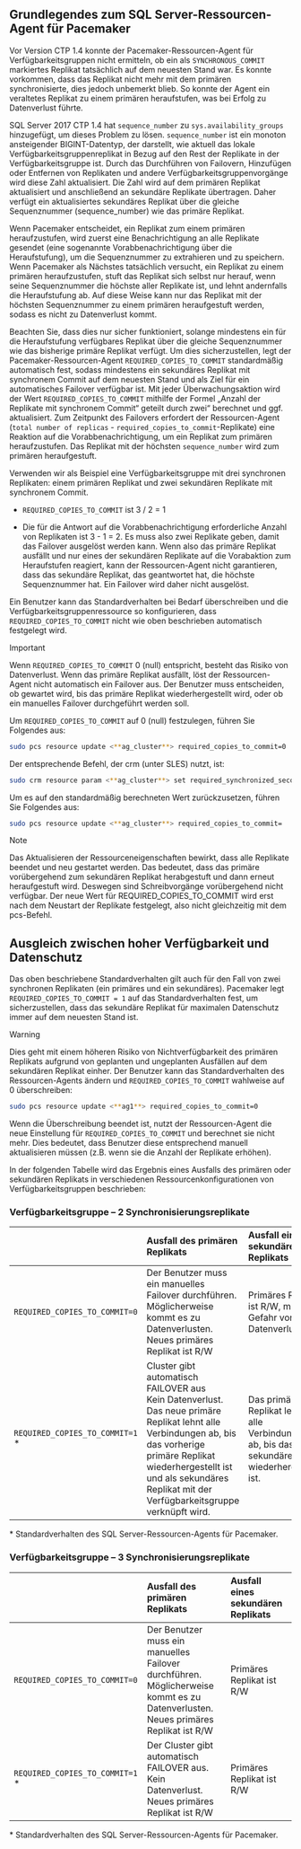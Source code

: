 ## <a name="pacemakerNotify"></a>Grundlegendes zum SQL Server-Ressourcen-Agent für Pacemaker

Vor Version CTP 1.4 konnte der Pacemaker-Ressourcen-Agent für Verfügbarkeitsgruppen nicht ermitteln, ob ein als `SYNCHRONOUS_COMMIT` markiertes Replikat tatsächlich auf dem neuesten Stand war. Es konnte vorkommen, dass das Replikat nicht mehr mit dem primären synchronisierte, dies jedoch unbemerkt blieb. So konnte der Agent ein veraltetes Replikat zu einem primären heraufstufen, was bei Erfolg zu Datenverlust führte. 

SQL Server 2017 CTP 1.4 hat `sequence_number` zu `sys.availability_groups` hinzugefügt, um dieses Problem zu lösen. `sequence_number` ist ein monoton ansteigender BIGINT-Datentyp, der darstellt, wie aktuell das lokale Verfügbarkeitsgruppenreplikat in Bezug auf den Rest der Replikate in der Verfügbarkeitsgruppe ist. Durch das Durchführen von Failovern, Hinzufügen oder Entfernen von Replikaten und andere Verfügbarkeitsgruppenvorgänge wird diese Zahl aktualisiert. Die Zahl wird auf dem primären Replikat aktualisiert und anschließend an sekundäre Replikate übertragen. Daher verfügt ein aktualisiertes sekundäres Replikat über die gleiche Sequenznummer (sequence_number) wie das primäre Replikat. 

Wenn Pacemaker entscheidet, ein Replikat zum einem primären heraufzustufen, wird zuerst eine Benachrichtigung an alle Replikate gesendet (eine sogenannte Vorabbenachrichtigung über die Heraufstufung), um die Sequenznummer zu extrahieren und zu speichern. Wenn Pacemaker als Nächstes tatsächlich versucht, ein Replikat zu einem primären heraufzustufen, stuft das Replikat sich selbst nur herauf, wenn seine Sequenznummer die höchste aller Replikate ist, und lehnt andernfalls die Heraufstufung ab. Auf diese Weise kann nur das Replikat mit der höchsten Sequenznummer zu einem primären heraufgestuft werden, sodass es nicht zu Datenverlust kommt. 

Beachten Sie, dass dies nur sicher funktioniert, solange mindestens ein für die Heraufstufung verfügbares Replikat über die gleiche Sequenznummer wie das bisherige primäre Replikat verfügt. Um dies sicherzustellen, legt der Pacemaker-Ressourcen-Agent `REQUIRED_COPIES_TO_COMMIT` standardmäßig automatisch fest, sodass mindestens ein sekundäres Replikat mit synchronem Commit auf dem neuesten Stand und als Ziel für ein automatisches Failover verfügbar ist. Mit jeder Überwachungsaktion wird der Wert `REQUIRED_COPIES_TO_COMMIT` mithilfe der Formel „Anzahl der Replikate mit synchronem Commit“ geteilt durch zwei“ berechnet und ggf. aktualisiert. Zum Zeitpunkt des Failovers erfordert der Ressourcen-Agent (`total number of replicas` - `required_copies_to_commit`-Replikate) eine Reaktion auf die Vorabbenachrichtigung, um ein Replikat zum primären heraufzustufen. Das Replikat mit der höchsten `sequence_number` wird zum primären heraufgestuft. 

Verwenden wir als Beispiel eine Verfügbarkeitsgruppe mit drei synchronen Replikaten: einem primären Replikat und zwei sekundären Replikate mit synchronem Commit.

- `REQUIRED_COPIES_TO_COMMIT`  ist 3 / 2 = 1

- Die für die Antwort auf die Vorabbenachrichtigung erforderliche Anzahl von Replikaten ist 3 - 1 = 2. Es muss also zwei Replikate geben, damit das Failover ausgelöst werden kann. Wenn also das primäre Replikat ausfällt und nur eines der sekundären Replikate auf die Vorabaktion zum Heraufstufen reagiert, kann der Ressourcen-Agent nicht garantieren, dass das sekundäre Replikat, das geantwortet hat, die höchste Sequenznummer hat. Ein Failover wird daher nicht ausgelöst.

Ein Benutzer kann das Standardverhalten bei Bedarf überschreiben und die Verfügbarkeitsgruppenressource so konfigurieren, dass `REQUIRED_COPIES_TO_COMMIT` nicht wie oben beschrieben automatisch festgelegt wird.

>[!IMPORTANT]
>Wenn `REQUIRED_COPIES_TO_COMMIT` 0 (null) entspricht, besteht das Risiko von Datenverlust. Wenn das primäre Replikat ausfällt, löst der Ressourcen-Agent nicht automatisch ein Failover aus. Der Benutzer muss entscheiden, ob gewartet wird, bis das primäre Replikat wiederhergestellt wird, oder ob ein manuelles Failover durchgeführt werden soll.

Um `REQUIRED_COPIES_TO_COMMIT` auf 0 (null) festzulegen, führen Sie Folgendes aus:

```bash
sudo pcs resource update <**ag_cluster**> required_copies_to_commit=0
```

Der entsprechende Befehl, der crm (unter SLES) nutzt, ist:

```bash
sudo crm resource param <**ag_cluster**> set required_synchronized_secondaries_to_commit 0
```

Um es auf den standardmäßig berechneten Wert zurückzusetzen, führen Sie Folgendes aus:

```bash
sudo pcs resource update <**ag_cluster**> required_copies_to_commit=
```

>[!NOTE]
>Das Aktualisieren der Ressourceneigenschaften bewirkt, dass alle Replikate beendet und neu gestartet werden. Das bedeutet, dass das primäre vorübergehend zum sekundären Replikat herabgestuft und dann erneut heraufgestuft wird. Deswegen sind Schreibvorgänge vorübergehend nicht verfügbar. Der neue Wert für REQUIRED_COPIES_TO_COMMIT wird erst nach dem Neustart der Replikate festgelegt, also nicht gleichzeitig mit dem pcs-Befehl.

## <a name="balancing-high-availability-and-data-protection"></a>Ausgleich zwischen hoher Verfügbarkeit und Datenschutz 

Das oben beschriebene Standardverhalten gilt auch für den Fall von zwei synchronen Replikaten (ein primäres und ein sekundäres). Pacemaker legt `REQUIRED_COPIES_TO_COMMIT = 1` auf das Standardverhalten fest, um sicherzustellen, dass das sekundäre Replikat für maximalen Datenschutz immer auf dem neuesten Stand ist.  

>[!WARNING]
>Dies geht mit einem höheren Risiko von Nichtverfügbarkeit des primären Replikats aufgrund von geplanten und ungeplanten Ausfällen auf dem sekundären Replikat einher. Der Benutzer kann das Standardverhalten des Ressourcen-Agents ändern und `REQUIRED_COPIES_TO_COMMIT` wahlweise auf 0 überschreiben:

```bash
sudo pcs resource update <**ag1**> required_copies_to_commit=0
```

Wenn die Überschreibung beendet ist, nutzt der Ressourcen-Agent die neue Einstellung für `REQUIRED_COPIES_TO_COMMIT` und berechnet sie nicht mehr. Dies bedeutet, dass Benutzer diese entsprechend manuell aktualisieren müssen (z.B. wenn sie die Anzahl der Replikate erhöhen).

In der folgenden Tabelle wird das Ergebnis eines Ausfalls des primären oder sekundären Replikats in verschiedenen Ressourcenkonfigurationen von Verfügbarkeitsgruppen beschrieben:

### <a name="availability-group---2-sync-replicas"></a>Verfügbarkeitsgruppe – 2 Synchronisierungsreplikate

| |Ausfall des primären Replikats |Ausfall eines sekundären Replikats
|:---|:--- |:--- |
|`REQUIRED_COPIES_TO_COMMIT=0`|Der Benutzer muss ein manuelles Failover durchführen. <br>Möglicherweise kommt es zu Datenverlusten.<br> Neues primäres Replikat ist R/W |Primäres Replikat ist R/W, mit Gefahr von Datenverlusten
|`REQUIRED_COPIES_TO_COMMIT=1` * |Cluster gibt automatisch FAILOVER aus <br>Kein Datenverlust. <br> Das neue primäre Replikat lehnt alle Verbindungen ab, bis das vorherige primäre Replikat wiederhergestellt ist und als sekundäres Replikat mit der Verfügbarkeitsgruppe verknüpft wird. |Das primäre Replikat lehnt alle Verbindungen ab, bis das sekundäre wiederhergestellt ist.

\* Standardverhalten des SQL Server-Ressourcen-Agents für Pacemaker.

### <a name="availability-group---3-sync-replicas"></a>Verfügbarkeitsgruppe – 3 Synchronisierungsreplikate

| |Ausfall des primären Replikats |Ausfall eines sekundären Replikats
|:---|:--- |:--- |
|`REQUIRED_COPIES_TO_COMMIT=0`|Der Benutzer muss ein manuelles Failover durchführen. <br>Möglicherweise kommt es zu Datenverlusten. <br>Neues primäres Replikat ist R/W |Primäres Replikat ist R/W
|`REQUIRED_COPIES_TO_COMMIT=1` * |Der Cluster gibt automatisch FAILOVER aus. <br>Kein Datenverlust. <br>Neues primäres Replikat ist R/W |Primäres Replikat ist R/W 

\* Standardverhalten des SQL Server-Ressourcen-Agents für Pacemaker.